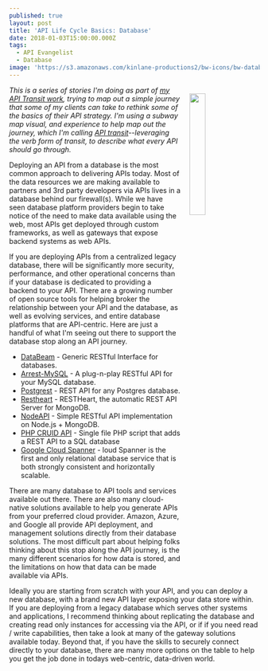 ```yaml
---
published: true
layout: post
title: 'API Life Cycle Basics: Database'
date: 2018-01-03T15:00:00.000Z
tags:
  - API Evangelist
  - Database
image: 'https://s3.amazonaws.com/kinlane-productions2/bw-icons/bw-database-new.png'
---
```

<p><img src="https://s3.amazonaws.com/kinlane-productions2/bw-icons/bw-database-new.png" align="right" width="25%" style="padding: 15px" /></p>

_This is a series of stories I'm doing as part of [my API Transit work](http://basics.apievangelist.com/), trying to map out a simple journey that some of my clients can take to rethink some of the basics of their API strategy. I'm using a subway map visual, and experience to help map out the journey, which I'm calling [API transit](http://basics.apievangelist.com/)--leveraging the verb form of transit, to describe what every API should go through._

Deploying an API from a database is the most common approach to delivering APIs today. Most of the data resources we are making available to partners and 3rd party developers via APIs lives in a database behind our firewall(s). While we have seen database platform providers begin to take notice of the need to make data available using the web, most APIs get deployed through custom frameworks, as well as gateways that expose backend systems as web APIs.

If you are deploying APIs from a centralized legacy database, there will be significantly more security, performance, and other operational concerns than if your database is dedicated to providing a backend to your API. There are a growing number of open source tools for helping broker the relationship between your API and the database, as well as evolving services, and entire database platforms that are API-centric. Here are just a handful of what I'm seeing out there to support the database stop along an API journey.

- [DataBeam](https://github.com/GSA/DataBeam) - Generic RESTful Interface for databases.
- [Arrest-MySQL](https://github.com/alixaxel/ArrestDB/) - A plug-n-play RESTful API for your MySQL database.
- [Postgrest](https://github.com/begriffs/postgrest/) - REST API for any Postgres database.
- [Restheart](https://github.com/SoftInstigate/restheart) - RESTHeart, the automatic REST API Server for MongoDB.
- [NodeAPI](https://github.com/ealeksandrov/NodeAPI) - Simple RESTful API implementation on Node.js + MongoDB.
- [PHP CRUID API](https://github.com/mevdschee/php-crud-api) - Single file PHP script that adds a REST API to a SQL database
- [Google Cloud Spanner](https://cloud.google.com/spanner/) - loud Spanner is the first and only relational database service that is both strongly consistent and horizontally scalable.

There are many database to API tools and services available out there. There are also many cloud-native solutions available to help you generate APIs from your preferred cloud provider. Amazon, Azure, and Google all provide API deployment, and management solutions directly from their database solutions. The most difficult part about helping folks thinking about this stop along the API journey, is the many different scenarios for how data is stored, and the limitations on how that data can be made available via APIs.

Ideally you are starting from scratch with your API, and you can deploy a new database, with a brand new API layer exposing your data store within. If you are deploying from a legacy database which serves other systems and applications, I recommend thinking about replicating the database and creating read only instances for accessing via the API, or if if you need read / write capabilities, then take a look at many of the gateway solutions available today. Beyond that, if you have the skills to securely connect directly to your database, there are many more options on the table to help you get the job done in todays web-centric, data-driven world.
